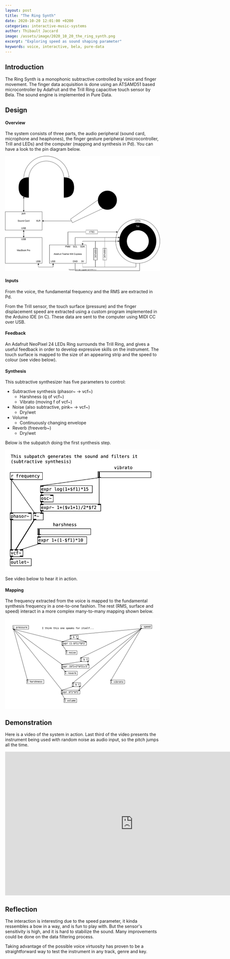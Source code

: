 ```yaml
---
layout: post
title: "The Ring Synth"
date: 2020-10-20 12:01:00 +0200
categories: interactive-music-systems
author: Thibault Jaccard
image: /assets/image/2020_10_20_the_ring_synth.png
excerpt: "Exploring speed as sound shaping parameter"
keywords: voice, interactive, bela, pure-data
---
```


## Introduction

The Ring Synth is a monophonic subtractive controlled by voice and finger movement. The finger data acquisition is done using an ATSAMD51 based microcontroller by Adafruit and the Trill Ring capacitive touch sensor by Bela. The sound engine is implemented in Pure Data.

## Design

#### Overview

The system consists of three parts, the audio peripheral (sound card, microphone and heaphones), the finger gesture peripheral (microcontroller, Trill and LEDs) and the computer (mapping and synthesis in Pd). You can have a look to the pin diagram below.

<p align="center">
  <img src="/assets/image/2020_10_20_trs_pin_diagram.svg" />
</p>

#### Inputs

From the voice, the fundamental frequency and the RMS are extracted in Pd.

From the Trill sensor, the touch surface (pressure) and the finger displacement speed are extracted using a custom program implemented in the Arduino IDE (in C). These data are sent to the computer using MIDI CC over USB.

#### Feedback

An Adafruit NeoPixel 24 LEDs Ring surrounds the Trill Ring, and gives a useful feedback in order to develop expressive skills on the instrument. The touch surface is mapped to the size of an appearing strip and the speed to colour (see video below).

#### Synthesis

This subtractive synthesizer has five parameters to control:

* Subtractive synthesis (phasor~ -> vcf~)
  * Harshness (q of vcf~)
  * Vibrato (moving f of vcf~)
* Noise (also subtractive, pink~ -> vcf~)
  * Dry/wet
* Volume
  * Continuously changing envelope
* Reverb (freeverb~)
  * Dry/wet

Below is the subpatch doing the first synthesis step.

<p align="center">
  <img src="/assets/image/2020_10_20_trs_pd_patch.png" />
</p>

See video below to hear it in action.

#### Mapping

The frequency extracted from the voice is mapped to the fundamental synthesis frequency in a one-to-one fashion. The rest (RMS, surface and speed) interact in a more complex many-to-many mapping shown below.

<p align="center">
  <img src="/assets/image/2020_10_20_trs_mapping.png" />
</p>

## Demonstration

Here is a video of the system in action. Last third of the video presents the instrument being used with random noise as audio input, so the pitch jumps all the time.

<p align="center">
<iframe width="832" height="468" src="http://www.youtube.com/embed/G6x0lBIT2lw" frameborder="0" allow="accelerometer; autoplay; encrypted-media; gyroscope; picture-in-picture" allowfullscreen>
</iframe>
</p>

## Reflection

The interaction is interesting due to the speed parameter, it kinda ressembles a bow in a way, and is fun to play with. But the sensor's sensitivity is high, and it is hard to stabilize the sound. Many improvements could be done on the data filtering process.

Taking advantage of the possible voice virtuosity has proven to be a straightforward way to test the instrument in any track, genre and key.
